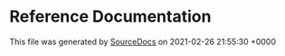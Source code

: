 # Reference Documentation

This file was generated by [SourceDocs](https://github.com/eneko/SourceDocs) on 2021-02-26 21:55:30 +0000